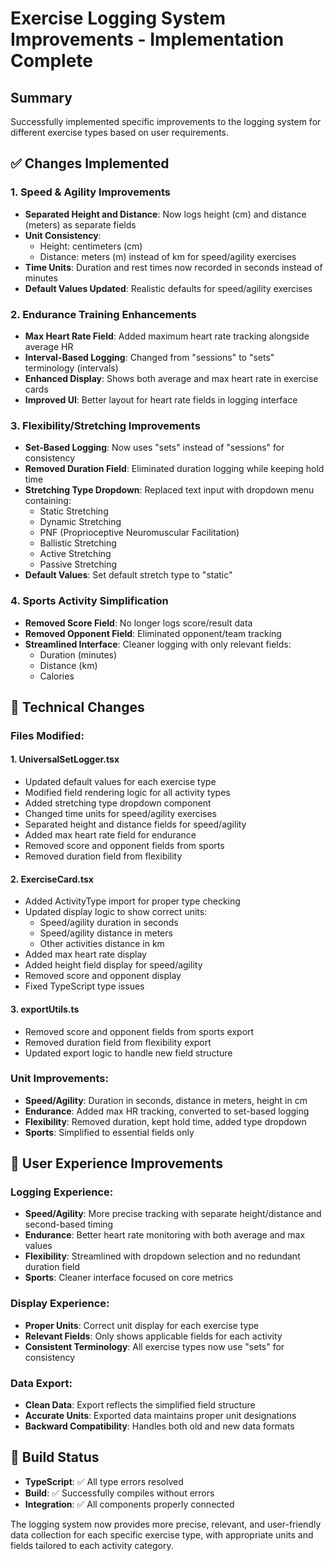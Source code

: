 # Exercise Logging System Improvements - Implementation Complete

## Summary
Successfully implemented specific improvements to the logging system for different exercise types based on user requirements.

## ✅ Changes Implemented

### 1. Speed & Agility Improvements
- **Separated Height and Distance**: Now logs height (cm) and distance (meters) as separate fields
- **Unit Consistency**: 
  - Height: centimeters (cm)
  - Distance: meters (m) instead of km for speed/agility exercises
- **Time Units**: Duration and rest times now recorded in seconds instead of minutes
- **Default Values Updated**: Realistic defaults for speed/agility exercises

### 2. Endurance Training Enhancements
- **Max Heart Rate Field**: Added maximum heart rate tracking alongside average HR
- **Interval-Based Logging**: Changed from "sessions" to "sets" terminology (intervals)
- **Enhanced Display**: Shows both average and max heart rate in exercise cards
- **Improved UI**: Better layout for heart rate fields in logging interface

### 3. Flexibility/Stretching Improvements
- **Set-Based Logging**: Now uses "sets" instead of "sessions" for consistency
- **Removed Duration Field**: Eliminated duration logging while keeping hold time
- **Stretching Type Dropdown**: Replaced text input with dropdown menu containing:
  - Static Stretching
  - Dynamic Stretching
  - PNF (Proprioceptive Neuromuscular Facilitation)
  - Ballistic Stretching
  - Active Stretching
  - Passive Stretching
- **Default Values**: Set default stretch type to "static"

### 4. Sports Activity Simplification
- **Removed Score Field**: No longer logs score/result data
- **Removed Opponent Field**: Eliminated opponent/team tracking
- **Streamlined Interface**: Cleaner logging with only relevant fields:
  - Duration (minutes)
  - Distance (km)
  - Calories

## 🔧 Technical Changes

### Files Modified:

#### 1. **UniversalSetLogger.tsx**
- Updated default values for each exercise type
- Modified field rendering logic for all activity types
- Added stretching type dropdown component
- Changed time units for speed/agility exercises
- Separated height and distance fields for speed/agility
- Added max heart rate field for endurance
- Removed score and opponent fields from sports
- Removed duration field from flexibility

#### 2. **ExerciseCard.tsx**
- Added ActivityType import for proper type checking
- Updated display logic to show correct units:
  - Speed/agility duration in seconds
  - Speed/agility distance in meters
  - Other activities distance in km
- Added max heart rate display
- Added height field display for speed/agility
- Removed score and opponent display
- Fixed TypeScript type issues

#### 3. **exportUtils.ts**
- Removed score and opponent fields from sports export
- Removed duration field from flexibility export
- Updated export logic to handle new field structure

### Unit Improvements:
- **Speed/Agility**: Duration in seconds, distance in meters, height in cm
- **Endurance**: Added max HR tracking, converted to set-based logging
- **Flexibility**: Removed duration, kept hold time, added type dropdown
- **Sports**: Simplified to essential fields only

## 🎯 User Experience Improvements

### Logging Experience:
- **Speed/Agility**: More precise tracking with separate height/distance and second-based timing
- **Endurance**: Better heart rate monitoring with both average and max values
- **Flexibility**: Streamlined with dropdown selection and no redundant duration field
- **Sports**: Cleaner interface focused on core metrics

### Display Experience:
- **Proper Units**: Correct unit display for each exercise type
- **Relevant Fields**: Only shows applicable fields for each activity
- **Consistent Terminology**: All exercise types now use "sets" for consistency

### Data Export:
- **Clean Data**: Export reflects the simplified field structure
- **Accurate Units**: Exported data maintains proper unit designations
- **Backward Compatibility**: Handles both old and new data formats

## 🚀 Build Status
- **TypeScript**: ✅ All type errors resolved
- **Build**: ✅ Successfully compiles without errors
- **Integration**: ✅ All components properly connected

The logging system now provides more precise, relevant, and user-friendly data collection for each specific exercise type, with appropriate units and fields tailored to each activity category.
